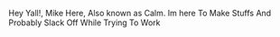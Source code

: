 Hey Yall!, Mike Here, Also known as Calm. 
Im here To Make Stuffs And Probably Slack Off While Trying To Work
